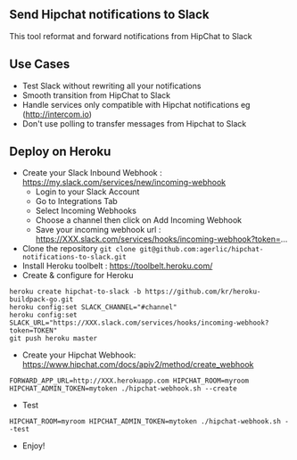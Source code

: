 ## Send Hipchat notifications to Slack

This tool reformat and forward notifications from HipChat to Slack

## Use Cases

* Test Slack without rewriting all your notifications
* Smooth transition from HipChat to Slack
* Handle services only compatible with Hipchat notifications eg (http://intercom.io)
* Don't use polling to transfer messages from Hipchat to Slack

## Deploy on Heroku
* Create your Slack Inbound Webhook : https://my.slack.com/services/new/incoming-webhook
  * Login to your Slack Account
  * Go to Integrations Tab
  * Select Incoming Webhooks
  * Choose a channel then click on Add Incoming Webhook
  * Save your incoming webhook url : https://XXX.slack.com/services/hooks/incoming-webhook?token=...
* Clone the repository
```git clone git@github.com:agerlic/hipchat-notifications-to-slack.git```
* Install Heroku toolbelt : https://toolbelt.heroku.com/
* Create & configure for Heroku
```
heroku create hipchat-to-slack -b https://github.com/kr/heroku-buildpack-go.git
heroku config:set SLACK_CHANNEL="#channel"
heroku config:set SLACK_URL="https://XXX.slack.com/services/hooks/incoming-webhook?token=TOKEN"
git push heroku master
```
* Create your Hipchat Webhook: https://www.hipchat.com/docs/apiv2/method/create_webhook
```
FORWARD_APP_URL=http://XXX.herokuapp.com HIPCHAT_ROOM=myroom HIPCHAT_ADMIN_TOKEN=mytoken ./hipchat-webhook.sh --create
```
* Test
```
HIPCHAT_ROOM=myroom HIPCHAT_ADMIN_TOKEN=mytoken ./hipchat-webhook.sh --test
```
* Enjoy!
